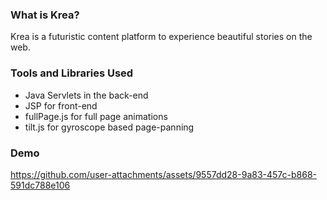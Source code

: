 ### What is Krea?
Krea is a futuristic content platform to experience beautiful stories on the web. 

### Tools and Libraries Used
- Java Servlets in the back-end
- JSP for front-end
- fullPage.js for full page animations
- tilt.js for gyroscope based page-panning

### Demo
https://github.com/user-attachments/assets/9557dd28-9a83-457c-b868-591dc788e106

